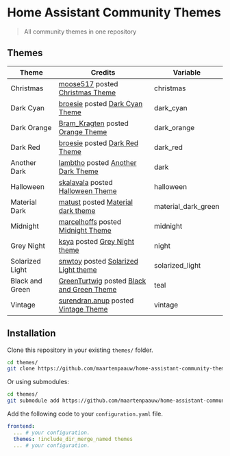 # Home Assistant Community Themes
> All community themes in one repository

## Themes

| Theme           | Credits                                                      | Variable            |
| --------------- | ------------------------------------------------------------ | ------------------- |
| Christmas       | [moose517](https://community.home-assistant.io/u/moose517) posted [Christmas Theme](https://community.home-assistant.io/t/christmas-theme/34036) | christmas           |
| Dark Cyan       | [broesie](https://community.home-assistant.io/u/broesie) posted [Dark Cyan Theme](https://community.home-assistant.io/t/dark-cyan-theme/28594) | dark_cyan           |
| Dark Orange     | [Bram_Kragten](https://community.home-assistant.io/u/Bram_Kragten) posted [Orange Theme](https://community.home-assistant.io/t/orange-theme/28601) | dark_orange         |
| Dark Red        | [broesie](https://community.home-assistant.io/u/broesie) posted [Dark Red Theme](https://community.home-assistant.io/t/dark-red-theme/28592) | dark_red            |
| Another Dark    | [lambtho](https://community.home-assistant.io/u/lambtho) posted [Another Dark Theme](https://community.home-assistant.io/t/another-dark-theme/28595) | dark                |
| Halloween       | [skalavala](https://community.home-assistant.io/u/skalavala) posted [Halloween Theme](https://community.home-assistant.io/t/halloween-theme/30872) | halloween           |
| Material Dark   | [matust](https://community.home-assistant.io/u/matust) posted [Material dark theme](https://community.home-assistant.io/t/material-dark-theme/30796) | material_dark_green |
| Midnight        | [marcelhoffs](https://community.home-assistant.io/u/marcelhoffs) posted [Midnight Theme](https://community.home-assistant.io/t/midnight-theme/28598) | midnight            |
| Grey Night      | [ksya](https://community.home-assistant.io/u/ksya) posted [Grey Night theme](https://community.home-assistant.io/t/grey-night-theme/30848) | night               |
| Solarized Light | [snwtoy](https://community.home-assistant.io/u/snwtoy) posted [Solarized Light theme](https://community.home-assistant.io/t/solarized-light-theme/42713) | solarized_light     |
| Black and Green | [GreenTurtwig](https://community.home-assistant.io/u/GreenTurtwig) posted [Black and Green Theme](https://community.home-assistant.io/t/black-and-green-theme/28602) | teal                |
| Vintage         | [surendran.anup](https://community.home-assistant.io/u/surendran.anup) posted [Vintage Theme](https://community.home-assistant.io/t/vintage-theme/42806) | vintage             |

## Installation

Clone this repository in your existing `themes/` folder.

```bash
cd themes/
git clone https://github.com/maartenpaauw/home-assistant-community-themes.git
```

Or using submodules:

```bash
cd themes/
git submodule add https://github.com/maartenpaauw/home-assistant-community-themes.git
```

Add the following code to your `configuration.yaml` file.

```yaml
frontend:
  ... # your configuration.
  themes: !include_dir_merge_named themes
  ... # your configuration.
```
